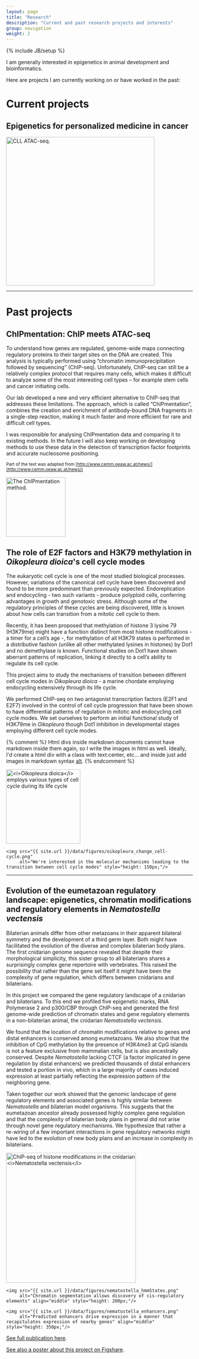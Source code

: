 ```yaml
---
layout: page
title: "Research"
description: "Current and past research projects and interests"
group: navigation
weight: 2
---
```

{% include JB/setup %}

I am generally interested in epigenetics in animal development and bioinformatics.

Here are projects I am currently working on or have worked in the past:

# Current projects

## Epigenetics for personalized medicine in cancer

<div class="center">
    <img src="{{ site.url }}/data/figures/cll-chromatin.png"
         alt="CLL ATAC-seq." style="height: 400px;"/>
</div>
<p style="clear: both;"> </p>


---

# Past projects

## ChIPmentation: ChIP meets ATAC-seq

To understand how genes are regulated, genome-wide maps connecting regulatory proteins to their target sites on the DNA are created. This analysis is typically performed using “chromatin immunoprecipitation followed by sequencing” (ChIP-seq). Unfortunately, ChIP-seq can still be a relatively complex protocol that requires many cells, which makes it difficult to analyze some of the most interesting cell types – for example stem cells and cancer initiating cells.

Our lab developed a new and very efficient alternative to ChIP-seq that addresses these limitations. The approach, which is called “ChIPmentation”, combines the creation and enrichment of antibody-bound DNA fragments in a single-step reaction, making it much faster and more efficient for rare and difficult cell types.

I was responsible for analysing ChIPmentation data and comparing it to existing methods. In the future I will also keep working on developing methods to use these data in the detection of transcription factor footprints and accurate nucleosome positioning.

<small>Part of the text was adapted from [http://www.cemm.oeaw.ac.at/news/](http://www.cemm.oeaw.ac.at/news/)</small>


<div class="center">
    <img src="{{ site.url }}/data/figures/chipmentation_method.png"
         alt="The ChIPmentation method." style="height: 160px;"/>
</div>
<p style="clear: both;"> </p>


## The role of E2F factors and H3K79 methylation in *Oikopleura dioica*'s cell cycle modes

The eukaryotic cell cycle is one of the most studied biological processes. However, variations of the canonical cell cycle have been discovered and found to be more predominant than previously expected. Endoreplication and endocycling - two such variants - produce polyploid cells, conferring advantages in growth and genotoxic stress. Although some of the regulatory principles of these cycles are being discovered, little is known about how cells can transition from a mitotic cell cycle to them.

Recently, it has been proposed that methylation of histone 3 lysine 79 (H3K79me) might have a function distinct from most histone modifications - a timer for a cell’s age -, for methylation of all H3K79 states is performed in a distributive fashion (unlike all other methylated lysines in histones) by Dot1 and no demethylase is known. Functional studies on Dot1 have shown aberrant patterns of replication, linking it directly to a cell’s ability to regulate its cell cycle.

This project aims to study the mechanisms of transition between different cell cycle modes in *Oikopleura dioica* - a marine chordate employing endocycling extensively through its life cycle.

We performed ChIP-seq on two antagonist transcription factors (E2F1 and E2F7) involved in the control of cell cycle progression that have been shown to have differential patterns of regulation in mitotic and endocycling cell cycle modes. We set ourselves to perform an initial functional study of H3K79me in *Oikopleura* though Dot1 inhibition in developmental stages employing different cell cycle modes.

{% comment %}
	Html divs inside markdown documents cannot have markdown inside them again, so I write the images in html as well.
	Ideally, I'd create a html div with a class with text:center, etc...
	and inside just add images in markdown syntax [alt](url "hover").
{% endcomment %}

<div class="center">
	<img src="{{ site.url }}/data/figures/oikopleura_lifeCycle.png"
		 alt="<i>Oikopleura dioica</i> employs various types of cell cycle during its life cycle" style="height: 200px;"/>

	<img src="{{ site.url }}/data/figures/oikopleura_change_cell-cycle.png"
		 alt="We're interested in the molecular mechanisms leading to the transition between cell cycle modes" style="height: 150px;"/>
</div>
<p style="clear: both;"> </p>

---

## Evolution of the eumetazoan regulatory landscape: epigenetics, chromatin modifications and regulatory elements in *Nematostella vectensis*

Bilaterian animals differ from other metazoans in their apparent bilateral symmetry and the development of a third germ layer. Both might have facilitated the evolution of the diverse and complex bilaterian body plans. The first cnidarian genome sequence revealed that despite their morphological simplicity, this sister group to all bilaterians shares a surprisingly complex gene repertoire with vertebrates. This raised the possibility that rather than the gene set itself it might have been the complexity of gene regulation, which differs between cnidarians and bilaterians.

In this project we compared the gene regulatory landscape of a cnidarian and bilaterians. To this end we profiled five epigenetic marks, RNA Polymerase 2 and p300/CBP through ChIP-seq and generated the first genome-wide prediction of chromatin states and gene regulatory elements in a non-bilaterian animal, the cnidarian *Nematostella vectensis*.

We found that the location of chromatin modifications relative to genes and distal enhancers is conserved among eumetazoans. We also show that the inhibition of CpG methylation by the presence of H3K4me3 at CpG islands is not a feature exclusive from mammalian cells, but is also ancestrally conserved. Despite *Nematostella* lacking CTCF (a factor implicated in gene regulation by distal enhancers) we predicted thousands of distal enhancers and tested a portion in vivo, which in a large majority of cases induced expression at least partially reflecting the expression pattern of the neighboring gene.

Taken together our work showed that the genomic landscape of gene regulatory elements and associated genes is highly similar between *Nematostella* and bilaterian model organisms. This suggests that the eumetazoan ancestor already possessed highly complex gene regulation and that the complexity of bilaterian body plans in general did not arise through novel gene regulatory mechanisms. We hypothesize that rather a re-wiring of a few important interactions in gene regulatory networks might have led to the evolution of new body plans and an increase in complexity in bilaterians.

<div class="center">
	<img src="{{ site.url }}/data/figures/nematostella_chipSeq.png"
		 alt="ChIP-seq of histone modifications in the cnidarian <i>Nematostella vectensis</i>" align="middle" style="height: 350px;"/>

	<img src="{{ site.url }}/data/figures/nematostella_hmmStates.png"
		 alt="Chromatin segmentation allows discovery of cis-regulatory elements" align="middle" style="height: 200px;"/>

	<img src="{{ site.url }}/data/figures/nematostella_enhancers.png"
		 alt="Predicted enhancers drive expression in a manner that recapitulates expression of nearby genes" align="middle" style="height: 350px;"/>
</div>

<p style="clear: both;"> </p>

[See full publication here][1].

[See also a poster about this project on Figshare][2].

[1]: http://genome.cshlp.org/content/24/4/639.full
[2]: http://figshare.com/articles/Identification_of_gene_regulatory_elements_in_the_sea_anemone_Nematostella_vectensis/107026
